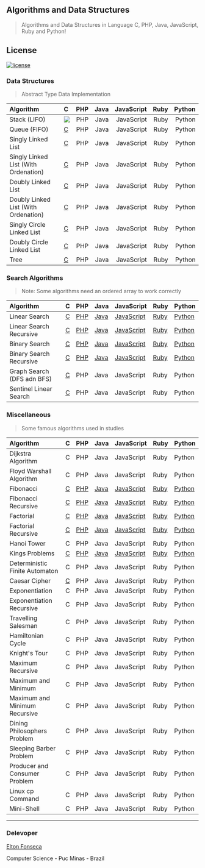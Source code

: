 ## Algorithms and Data Structures
> Algorithms and Data Structures in Language C, PHP, Java, JavaScript, Ruby and Python! 

## License

<a href="https://github.com/eltonfonseca/algorithms/blob/master/LICENSE"><img src="https://img.shields.io/github/license/mashape/apistatus.svg" alt="license"/></a>

### Data Structures
> Abstract Type Data Implementation

| Algorithm                           |  C  |  PHP  | Java | JavaScript | Ruby | Python |
|:------------------------------------|:--- | -----:| ---: | ---------: | ---: | -----: |
| Stack (LIFO)                        | [<img src="https://image.ibb.co/kRCTRw/if_check_298738.png"/>](/c/stack)  |  PHP  | Java | JavaScript | Ruby | Python |
| Queue (FIFO)                        | [C](/c/queue)  |  PHP  | Java | JavaScript | Ruby | Python |
| Singly Linked List                  | [C](/c/lse)  |  PHP  | Java | JavaScript | Ruby | Python |
| Singly Linked List (With Ordenation)| [C](/c/lseo) |  PHP  | Java | JavaScript | Ruby | Python |
| Doubly Linked List                  | [C](/c/lde)  |  PHP  | Java | JavaScript | Ruby | Python |
| Doubly Linked List (With Ordenation)| [C](/c/ldeo) |  PHP  | Java | JavaScript | Ruby | Python |
| Singly Circle Linked List           | [C](/c/cse)  |  PHP  | Java | JavaScript | Ruby | Python |
| Doubly Circle Linked List           | [C](/c/cde)  |  PHP  | Java | JavaScript | Ruby | Python |
| Tree                                | [C](/c/tree)  |  PHP  | Java | JavaScript | Ruby | Python |

### Search Algorithms
> Note: Some algorithms need an ordered array to work correctly

| Algorithm               | C | PHP | Java | JavaScript | Ruby | Python |
|:------------------------|:--|:----|:-----|:-----------|:-----|:-------|
| Linear Search           | [C](/c/linearSearch.c) | [PHP](/php/linearSearch.php) | [Java](/java/linearSearch) | [JavaScript](/javascript/linearSearch.js) | [Ruby](/ruby/linearSearch.rb) | [Python](/python/linearSearch.py) |
| Linear Search Recursive | [C](/c/linearSearchRecursive.c) | [PHP](/php/linearSearchRecursive.php) | [Java](/java/linearSearchRecursive) | [JavaScript](/javascript/linearSearchRecursive.js) | [Ruby](/ruby/linearSearchRecursive.rb) | [Python](/python/linearSearchRecursive.py) |
| Binary Search           | [C](/c/binarySearch.c) | [PHP](/php/binarySearch.php) | [Java](/java/binarySearch) | [JavaScript](/javascript/binarySearch.js) | [Ruby](/ruby/binarySearch.rb) | [Python](/python/binarySearch.py) |
| Binary Search Recursive | [C](/c/binarySearchRecursive.c) | [PHP](/php/binarySearchRecursive.php) | [Java](/java/binarySearchRecursive) | [JavaScript](/javascript/binarySearchRecursive.js) | [Ruby](/ruby/binarySearchRecursive.rb) | [Python](/python/binarySearchRecursive.py) |
| Graph Search (DFS adn BFS) | [C](/c/graphSearch)  | PHP | Java | JavaScript | Ruby | Python |
| Sentinel Linear Search  | [C](/c/sentinelLinearSearch.c) | PHP | Java | JavaScript | Ruby | Python |

### Miscellaneous
> Some famous algorithms used in studies

| Algorithm                      | C | PHP | Java | JavaScript | Ruby | Python |
|:-------------------------------|:--|:----|:-----|:-----------|:-----|:-------|
| Dijkstra Algorithm             | C | PHP | Java | JavaScript | Ruby | Python |
| Floyd Warshall Algorithm       | C | PHP | Java | JavaScript | Ruby | Python |
| Fibonacci                      | [C](/c/fibonacci.c) | [PHP](/php/fibonacci.php) | [Java](/java/fibonacci) | [JavaScript](/javascript/fibonacci.js) | [Ruby](/ruby/fibonacci.rb) | [Python](/python/fibonacci.py) |
| Fibonacci Recursive            | [C](/c/fibonacciRecursive.c) | [PHP](/php/fibonacciRecursive.php) | [Java](/java/fibonacciRecursive) | [JavaScript](/javascript/fibonacciRecursive.js) | [Ruby](/ruby/fibonacciRecursive.rb) | [Python](/python/fibonacciRecursive.py) |
| Factorial                      | [C](/c/factorial.c) | [PHP](/php/factorial.php) | [Java](/java/factorial) | [JavaScript](/javascript/factorial.js) | [Ruby](/ruby/factorial.rb) | [Python](/python/factorial.py) |
| Factorial Recursive            | [C](/c/factorialRecursive.c) | [PHP](/php/factorialRecursive.php) | [Java](/java/factorialRecursive) | [JavaScript](/javascript/factorialRecursive.js) | [Ruby](/ruby/factorialRecursive.rb) | [Python](/python/factorialRecursive.py) |
| Hanoi Tower                    | C | PHP | Java | JavaScript | Ruby | Python |
| Kings Problems                 | [C](/c/kings.c) | [PHP](/php/kings.php) | [Java](/java/Kings.java) | [JavaScript](/javascript/kings.js) | [Ruby](/ruby/kings.rb) | [Python](/python/kings.py) |
| Deterministic Finite Automaton | C | PHP | Java | JavaScript | Ruby | Python |
| Caesar Cipher                  | [C](/c/caesarCipher.c) | PHP | Java | JavaScript | Ruby | Python |
| Exponentiation                 | C | PHP | Java | JavaScript | Ruby | Python |
| Exponentiation Recursive       | C | PHP | Java | JavaScript | Ruby | Python |
| Travelling Salesman            | C | PHP | Java | JavaScript | Ruby | Python |
| Hamiltonian Cycle              | C | PHP | Java | JavaScript | Ruby | Python |
| Knight's Tour                  | C | PHP | Java | JavaScript | Ruby | Python |
| Maximum Recursive              | C | PHP | Java | JavaScript | Ruby | Python |
| Maximum and Minimum            | C | PHP | Java | JavaScript | Ruby | Python |
| Maximum and Minimum Recursive  | C | PHP | Java | JavaScript | Ruby | Python |
| Dining Philosophers Problem    | C | PHP | Java | JavaScript | Ruby | Python |
| Sleeping Barber Problem        | C | PHP | Java | JavaScript | Ruby | Python |
| Producer and Consumer Problem  | C | PHP | Java | JavaScript | Ruby | Python |
| Linux cp Command               | C | PHP | Java | JavaScript | Ruby | Python |
| Mini-Shell                     | C | PHP | Java | JavaScript | Ruby | Python |

***
### Delevoper 

[Elton Fonseca](https://www.facebook.com/elton.junior6)

Computer Science - Puc Minas - Brazil
